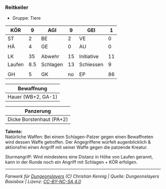 ### Reitkeiler  
- Gruppe: Tiere  

| KÖR | 9 | AGI | 9 | GEI | 1 |
| --- | --- | --- | --- | --- | --- |
| ST | 2 | BE | 2 | VE | 0 |
| HÄ | 4 | GE | 0 | AU | 0 |
|  |  |  |  |  |  |
| LK | 35 | Abwehr | 15 | Initiative | 11 |
| Laufen | 8.5 | Schlagen | 13 | Schiessen | 9 |
|  |  |  |  |  |  |
| GH | 5 | GK | no | EP | 86 |


| Bewaffnung |
| --- |
| Hauer (WB+2, GA-1) |


| Panzerung |
| --- |
| Dicke Borstenhaut (PA+2) |


**Talente:**  
Natürliche Waffen: Bei einem Schlagen-Patzer gegen einen Bewaffneten wird dessen Waffe getroffen. Der Angegriffene würfelt augenblicklich & aktionsfrei einen Angriff mit seiner Waffe gegen die patzende Kreatur.

Sturmangriff: Wird mindestens eine Distanz in Höhe von Laufen gerannt, kann in der Runde noch ein Angriff mit Schlagen + KÖR erfolgen.





___
*Fanwerk für [Dungeonslayers](https://www.dungeonslayers.net/) (C) Christian Kennig | Quelle: Dungeonslayers Basisbox | Lizenz: [CC-BY-NC-SA 4.0](https://creativecommons.org/licenses/by-nc-sa/4.0/deed.de)*